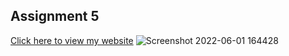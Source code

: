 ## Assignment 5
[Click here to view my website](https://niteshrajbaral.github.io/wt-lab-assignment/Assignment/Assignment%205/)
![Screenshot 2022-06-01 164428](https://user-images.githubusercontent.com/81466207/171389528-31e34990-57f4-4871-8285-d4150457dcf2.jpg)
